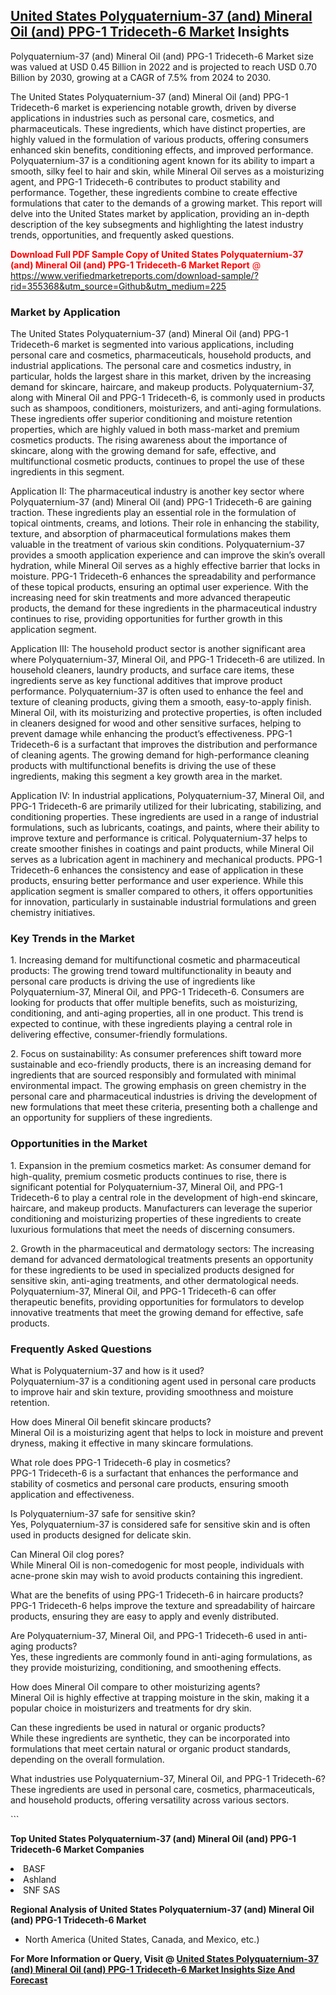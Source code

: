 <h2><a href="https://www.verifiedmarketreports.com/download-sample/?rid=355368&amp;utm_source=Github&amp;utm_medium=225" target="_blank">United States Polyquaternium-37 (and) Mineral Oil (and) PPG-1 Trideceth-6 Market</a> Insights</h2><p>Polyquaternium-37 (and) Mineral Oil (and) PPG-1 Trideceth-6 Market size was valued at USD 0.45 Billion in 2022 and is projected to reach USD 0.70 Billion by 2030, growing at a CAGR of 7.5% from 2024 to 2030.</p><p> <p>The United States Polyquaternium-37 (and) Mineral Oil (and) PPG-1 Trideceth-6 market is experiencing notable growth, driven by diverse applications in industries such as personal care, cosmetics, and pharmaceuticals. These ingredients, which have distinct properties, are highly valued in the formulation of various products, offering consumers enhanced skin benefits, conditioning effects, and improved performance. Polyquaternium-37 is a conditioning agent known for its ability to impart a smooth, silky feel to hair and skin, while Mineral Oil serves as a moisturizing agent, and PPG-1 Trideceth-6 contributes to product stability and performance. Together, these ingredients combine to create effective formulations that cater to the demands of a growing market. This report will delve into the United States market by application, providing an in-depth description of the key subsegments and highlighting the latest industry trends, opportunities, and frequently asked questions.</p> <p><p><span class=""><span style="color: #ff0000;"><strong>Download Full PDF Sample Copy of United States Polyquaternium-37 (and) Mineral Oil (and) PPG-1 Trideceth-6 Market Report</strong> @ </span><a href="https://www.verifiedmarketreports.com/download-sample/?rid=355368&amp;utm_source=Github&amp;utm_medium=225" target="_blank">https://www.verifiedmarketreports.com/download-sample/?rid=355368&amp;utm_source=Github&amp;utm_medium=225</a></span></p></p> <h3>Market by Application</h3> <p>The United States Polyquaternium-37 (and) Mineral Oil (and) PPG-1 Trideceth-6 market is segmented into various applications, including personal care and cosmetics, pharmaceuticals, household products, and industrial applications. The personal care and cosmetics industry, in particular, holds the largest share in this market, driven by the increasing demand for skincare, haircare, and makeup products. Polyquaternium-37, along with Mineral Oil and PPG-1 Trideceth-6, is commonly used in products such as shampoos, conditioners, moisturizers, and anti-aging formulations. These ingredients offer superior conditioning and moisture retention properties, which are highly valued in both mass-market and premium cosmetics products. The rising awareness about the importance of skincare, along with the growing demand for safe, effective, and multifunctional cosmetic products, continues to propel the use of these ingredients in this segment.</p> <p>Application II: The pharmaceutical industry is another key sector where Polyquaternium-37 (and) Mineral Oil (and) PPG-1 Trideceth-6 are gaining traction. These ingredients play an essential role in the formulation of topical ointments, creams, and lotions. Their role in enhancing the stability, texture, and absorption of pharmaceutical formulations makes them valuable in the treatment of various skin conditions. Polyquaternium-37 provides a smooth application experience and can improve the skin’s overall hydration, while Mineral Oil serves as a highly effective barrier that locks in moisture. PPG-1 Trideceth-6 enhances the spreadability and performance of these topical products, ensuring an optimal user experience. With the increasing need for skin treatments and more advanced therapeutic products, the demand for these ingredients in the pharmaceutical industry continues to rise, providing opportunities for further growth in this application segment.</p> <p>Application III: The household product sector is another significant area where Polyquaternium-37, Mineral Oil, and PPG-1 Trideceth-6 are utilized. In household cleaners, laundry products, and surface care items, these ingredients serve as key functional additives that improve product performance. Polyquaternium-37 is often used to enhance the feel and texture of cleaning products, giving them a smooth, easy-to-apply finish. Mineral Oil, with its moisturizing and protective properties, is often included in cleaners designed for wood and other sensitive surfaces, helping to prevent damage while enhancing the product’s effectiveness. PPG-1 Trideceth-6 is a surfactant that improves the distribution and performance of cleaning agents. The growing demand for high-performance cleaning products with multifunctional benefits is driving the use of these ingredients, making this segment a key growth area in the market.</p> <p>Application IV: In industrial applications, Polyquaternium-37, Mineral Oil, and PPG-1 Trideceth-6 are primarily utilized for their lubricating, stabilizing, and conditioning properties. These ingredients are used in a range of industrial formulations, such as lubricants, coatings, and paints, where their ability to improve texture and performance is critical. Polyquaternium-37 helps to create smoother finishes in coatings and paint products, while Mineral Oil serves as a lubrication agent in machinery and mechanical products. PPG-1 Trideceth-6 enhances the consistency and ease of application in these products, ensuring better performance and user experience. While this application segment is smaller compared to others, it offers opportunities for innovation, particularly in sustainable industrial formulations and green chemistry initiatives.</p> <h3>Key Trends in the Market</h3> <p>1. Increasing demand for multifunctional cosmetic and pharmaceutical products: The growing trend toward multifunctionality in beauty and personal care products is driving the use of ingredients like Polyquaternium-37, Mineral Oil, and PPG-1 Trideceth-6. Consumers are looking for products that offer multiple benefits, such as moisturizing, conditioning, and anti-aging properties, all in one product. This trend is expected to continue, with these ingredients playing a central role in delivering effective, consumer-friendly formulations.</p> <p>2. Focus on sustainability: As consumer preferences shift toward more sustainable and eco-friendly products, there is an increasing demand for ingredients that are sourced responsibly and formulated with minimal environmental impact. The growing emphasis on green chemistry in the personal care and pharmaceutical industries is driving the development of new formulations that meet these criteria, presenting both a challenge and an opportunity for suppliers of these ingredients.</p> <h3>Opportunities in the Market</h3> <p>1. Expansion in the premium cosmetics market: As consumer demand for high-quality, premium cosmetic products continues to rise, there is significant potential for Polyquaternium-37, Mineral Oil, and PPG-1 Trideceth-6 to play a central role in the development of high-end skincare, haircare, and makeup products. Manufacturers can leverage the superior conditioning and moisturizing properties of these ingredients to create luxurious formulations that meet the needs of discerning consumers.</p> <p>2. Growth in the pharmaceutical and dermatology sectors: The increasing demand for advanced dermatological treatments presents an opportunity for these ingredients to be used in specialized products designed for sensitive skin, anti-aging treatments, and other dermatological needs. Polyquaternium-37, Mineral Oil, and PPG-1 Trideceth-6 can offer therapeutic benefits, providing opportunities for formulators to develop innovative treatments that meet the growing demand for effective, safe products.</p> <h3>Frequently Asked Questions</h3> <p>What is Polyquaternium-37 and how is it used? <br> Polyquaternium-37 is a conditioning agent used in personal care products to improve hair and skin texture, providing smoothness and moisture retention.</p> <p>How does Mineral Oil benefit skincare products? <br> Mineral Oil is a moisturizing agent that helps to lock in moisture and prevent dryness, making it effective in many skincare formulations.</p> <p>What role does PPG-1 Trideceth-6 play in cosmetics? <br> PPG-1 Trideceth-6 is a surfactant that enhances the performance and stability of cosmetics and personal care products, ensuring smooth application and effectiveness.</p> <p>Is Polyquaternium-37 safe for sensitive skin? <br> Yes, Polyquaternium-37 is considered safe for sensitive skin and is often used in products designed for delicate skin.</p> <p>Can Mineral Oil clog pores? <br> While Mineral Oil is non-comedogenic for most people, individuals with acne-prone skin may wish to avoid products containing this ingredient.</p> <p>What are the benefits of using PPG-1 Trideceth-6 in haircare products? <br> PPG-1 Trideceth-6 helps improve the texture and spreadability of haircare products, ensuring they are easy to apply and evenly distributed.</p> <p>Are Polyquaternium-37, Mineral Oil, and PPG-1 Trideceth-6 used in anti-aging products? <br> Yes, these ingredients are commonly found in anti-aging formulations, as they provide moisturizing, conditioning, and smoothening effects.</p> <p>How does Mineral Oil compare to other moisturizing agents? <br> Mineral Oil is highly effective at trapping moisture in the skin, making it a popular choice in moisturizers and treatments for dry skin.</p> <p>Can these ingredients be used in natural or organic products? <br> While these ingredients are synthetic, they can be incorporated into formulations that meet certain natural or organic product standards, depending on the overall formulation.</p> <p>What industries use Polyquaternium-37, Mineral Oil, and PPG-1 Trideceth-6? <br> These ingredients are used in personal care, cosmetics, pharmaceuticals, and household products, offering versatility across various sectors.</p> ```</p><p><strong>Top United States Polyquaternium-37 (and) Mineral Oil (and) PPG-1 Trideceth-6 Market Companies</strong></p><div data-test-id=""><p><li>BASF</li><li> Ashland</li><li> SNF SAS</li></p><div><strong>Regional Analysis of&nbsp;United States Polyquaternium-37 (and) Mineral Oil (and) PPG-1 Trideceth-6 Market</strong></div><ul><li dir="ltr"><p dir="ltr">North America&nbsp;(United States, Canada, and Mexico, etc.)</p></li></ul><p><strong>For More Information or Query, Visit @&nbsp;</strong><strong><a href="https://www.verifiedmarketreports.com/product/polyquaternium-37-and-mineral-oil-and-ppg-1-trideceth-6-market/?utm_source=Github&amp;utm_medium=225" target="_blank">United States Polyquaternium-37 (and) Mineral Oil (and) PPG-1 Trideceth-6 Market Insights Size And Forecast</a></strong></p></div>
